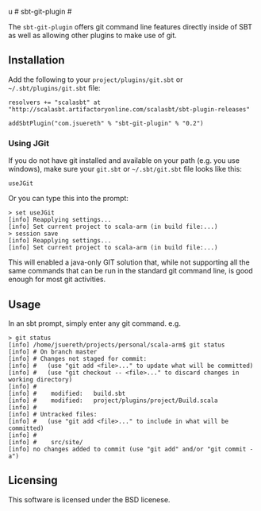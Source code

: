 u	# sbt-git-plugin #

The `sbt-git-plugin` offers git command line features directly inside of SBT as well as allowing other plugins to make use of git.

## Installation ##

Add the following to your `project/plugins/git.sbt` or `~/.sbt/plugins/git.sbt` file:
    
    resolvers += "scalasbt" at "http://scalasbt.artifactoryonline.com/scalasbt/sbt-plugin-releases"
    
    addSbtPlugin("com.jsuereth" % "sbt-git-plugin" % "0.2")

### Using JGit ###

If you do not have git installed and available on your path (e.g. you use windows), make sure your `git.sbt` or `~/.sbt/git.sbt` file looks like this:
    
    useJGit

Or you can type this into the prompt:

    > set useJGit
    [info] Reapplying settings...
    [info] Set current project to scala-arm (in build file:...)
    > session save
    [info] Reapplying settings...
    [info] Set current project to scala-arm (in build file:...)

This will enabled a java-only GIT solution that, while not supporting all the same commands that can be run in the standard git command line, is good enough for most git activities.

## Usage ##

In an sbt prompt, simply enter any git command.  e.g.

    > git status
    [info] /home/jsuereth/projects/personal/scala-arm$ git status
    [info] # On branch master
    [info] # Changes not staged for commit:
    [info] #   (use "git add <file>..." to update what will be committed)
    [info] #   (use "git checkout -- <file>..." to discard changes in working directory)
    [info] #
    [info] #	modified:   build.sbt
    [info] #	modified:   project/plugins/project/Build.scala
    [info] #
    [info] # Untracked files:
    [info] #   (use "git add <file>..." to include in what will be committed)
    [info] #
    [info] #	src/site/
    [info] no changes added to commit (use "git add" and/or "git commit -a")


## Licensing ##

This software is licensed under the BSD licenese.
